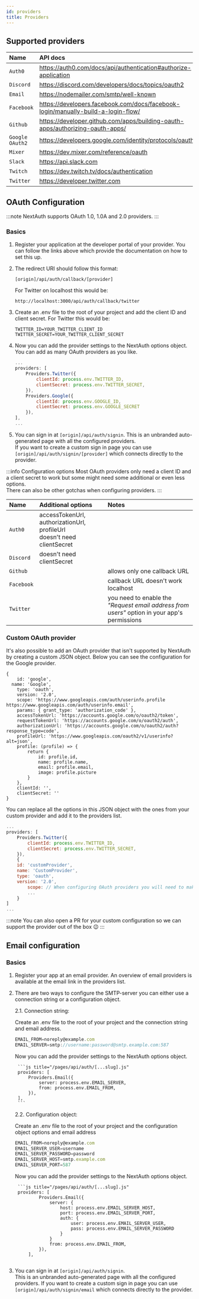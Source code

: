 ```yaml
---
id: providers
title: Providers
---
```


## Supported providers

| Name            | API docs                                                                         | App configuration                                      |
| :-------------- | :------------------------------------------------------------------------------- | :----------------------------------------------------- |
| `Auth0`         | https://auth0.com/docs/api/authentication#authorize-application                  | https://manage.auth0.com/dashboard                     |
| `Discord`       | https://discord.com/developers/docs/topics/oauth2                                | https://discord.com/developers/applications            |
| `Email`         | https://nodemailer.com/smtp/well-known                                           |                                                        |
| `Facebook`      | https://developers.facebook.com/docs/facebook-login/manually-build-a-login-flow/ | https://developers.facebook.com/apps/                  |
| `Github`        | https://developer.github.com/apps/building-oauth-apps/authorizing-oauth-apps/    | https://github.com/settings/apps/                      |
| `Google OAuth2` | https://developers.google.com/identity/protocols/oauth2                          | https://console.developers.google.com/apis/credentials |
| `Mixer`         | https://dev.mixer.com/reference/oauth                                            | https://mixer.com/lab/oauth                            |
| `Slack`         | https://api.slack.com                                                            | https://api.slack.com/apps                             |
| `Twitch`        | https://dev.twitch.tv/docs/authentication                                        | https://dev.twitch.tv/console/apps                     |
| `Twitter`       | https://developer.twitter.com                                                    | https://developer.twitter.com/en/apps                  |

## OAuth Configuration

:::note
NextAuth supports OAuth 1.0, 1.0A and 2.0 providers. 
:::

### Basics

1. Register your application at the developer portal of your provider. You can follow the links above which provide the documentation on how to set this up.
2. The redirect URI should follow this format:
	```
	[origin]/api/auth/callback/[provider]
	```
	For Twitter on localhost this would be:
	```
	http://localhost:3000/api/auth/callback/twitter
	```
3. Create an .env file to the root of your project and add the client ID and client secret. For Twitter this would be:

	```
	TWITTER_ID=YOUR_TWITTER_CLIENT_ID
	TWITTER_SECRET=YOUR_TWITTER_CLIENT_SECRET
	```

4. Now you can add the provider settings to the NextAuth options object. You can add as many OAuth providers as you like. 
	```js title="/pages/api/auth/[...slug].js"
	...
	providers: [
		Providers.Twitter({
			clientId: process.env.TWITTER_ID,
			clientSecret: process.env.TWITTER_SECRET,
		}),
		Providers.Google({
			clientId: process.env.GOOGLE_ID,
			clientSecret: process.env.GOOGLE_SECRET
		}),
	],
	...
	```
5. You can sign in at `[origin]/api/auth/signin`. This is an unbranded auto-generated page with all the configured providers.   
   If you want to create a custom sign in page you can use `[origin]/api/auth/signin/[provider]` which connects directly to the provider.

:::info Configuration options
Most OAuth providers only need a client ID and a client secret to work but some might need some additional or even less options.  
There can also be other gotchas when configuring providers.
:::

| Name       | Additional options                                                          | Notes                                                                                        |
| :--------- | :-------------------------------------------------------------------------- | :------------------------------------------------------------------------------------------- |
| `Auth0`    | accessTokenUrl, authorizationUrl, profileUrl <br> doesn't need clientSecret |                                                                                              |
| `Discord`  | doesn't need clientSecret                                                   |                                                                                              |
| `Github`   |                                                                             | allows only one callback URL                                                                 |
| `Facebook` |                                                                             | callback URL doesn't work localhost                                                          |
| `Twitter`  |                                                                             | you need to enable the *"Request email address from users"* option in your app's permissions |
																														 


### Custom OAuth provider

It's also possible to add an OAuth provider that isn't supported by NextAuth by creating a custom JSON object. Below you can see the configuration for the Google provider.
```
{
	id: 'google',
  name: 'Google',
	type: 'oauth',
	version: '2.0',
	scope: 'https://www.googleapis.com/auth/userinfo.profile https://www.googleapis.com/auth/userinfo.email',
	params: { grant_type: 'authorization_code' },
	accessTokenUrl: 'https://accounts.google.com/o/oauth2/token',
	requestTokenUrl: 'https://accounts.google.com/o/oauth2/auth',
	authorizationUrl: 'https://accounts.google.com/o/oauth2/auth?response_type=code',
	profileUrl: 'https://www.googleapis.com/oauth2/v1/userinfo?alt=json',
	profile: (profile) => {
		return {
			id: profile.id,
			name: profile.name,
			email: profile.email,
			image: profile.picture
		}
	},
	clientId: '',
	clientSecret: ''
}
```
You can replace all the options in this JSON object with the ones from your custom provider and add it to the providers list.

```js title="/pages/api/auth/[...slug].js"
...
providers: [
	Providers.Twitter({
		clientId: process.env.TWITTER_ID,
		clientSecret: process.env.TWITTER_SECRET,
	}),
	{
	id: 'customProvider',
  	name: 'CustomProvider',
  	type: 'oauth',
  	version: '2.0',
		scope: // When configuring OAuth providers you will need to make sure you get permission to request
		...
	}
]
...
```

:::note
You can also open a PR for your custom configuration so we can support the provider out of the box 😉
:::

## Email configuration

### Basics

1. Register your app at an email provider. An overview of email providers is available at the email link in the providers list.
2. There are two ways to configure the SMTP-server you can either use a connection string or a configuration object.
   
    2.1. Connection string:
		
   Create an .env file to the root of your project and the connection string and email address.
	 ```js title=".env"
	 EMAIL_FROM=noreply@example.com
	 EMAIL_SERVER=smtp://username:password@smtp.example.com:587
	 ```
	 Now you can add the provider settings to the NextAuth options object.

		```js title="/pages/api/auth/[...slug].js"
		providers: [
			Providers.Email({
				server: process.env.EMAIL_SERVER, 
				from: process.env.EMAIL_FROM,
			}),
		],
		```

    2.2. Configuration object:
		
   Create an .env file to the root of your project and the configuration object options and email address
	 ```js title=".env"
	 EMAIL_FROM=noreply@example.com
	 EMAIL_SERVER_USER=username
	 EMAIL_SERVER_PASSWORD=password
	 EMAIL_SERVER_HOST=smtp.example.com
	 EMAIL_SERVER_PORT=587
	 ```
	 Now you can add the provider settings to the NextAuth options object.

		```js title="/pages/api/auth/[...slug].js"
		providers: [
				Providers.Email({
					server: {
						host: process.env.EMAIL_SERVER_HOST,
						port: process.env.EMAIL_SERVER_PORT,
						auth: {
							user: process.env.EMAIL_SERVER_USER,
							pass: process.env.EMAIL_SERVER_PASSWORD
						}
					}
					from: process.env.EMAIL_FROM,
				}),
			],
	 ```
3. You can sign in at `[origin]/api/auth/signin`.   
   This is an unbranded auto-generated page with all the configured providers. If you want to create a custom sign in page you can use `[origin]/api/auth/signin/email` which connects directly to the provider.
	

